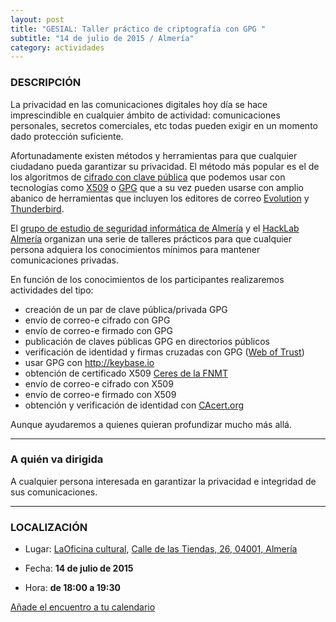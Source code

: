 ```yaml
---
layout: post
title: "GESIAL: Taller práctico de criptografía con GPG "
subtitle: "14 de julio de 2015 / Almería"
category: actividades
---
```


### DESCRIPCIÓN

La privacidad en las comunicaciones digitales hoy día se hace imprescindible en cualquier ámbito de actividad: comunicaciones personales, secretos comerciales, etc todas pueden exigir en un momento dado protección suficiente.

Afortunadamente existen métodos y herramientas para que cualquier ciudadano pueda garantizar su privacidad. El método más popular es el de los algoritmos de [cifrado con clave pública](https://es.wikipedia.org/wiki/Criptograf%C3%ADa_asim%C3%A9trica) que podemos usar con tecnologías como [X509](https://es.wikipedia.org/wiki/X.509) o [GPG](https://es.wikipedia.org/wiki/Pretty_Good_Privacy) que a su vez pueden usarse con amplio abanico de herramientas que incluyen los editores de correo [Evolution](https://wiki.gnome.org/Apps/Evolution) y [Thunderbird](https://www.mozilla.org/es-ES/thunderbird/).

El [grupo de estudio de seguridad informática de Almería](http://foro.hacklabalmeria.net/c/gesial) y el [HackLab Almería](http://hacklabalmeria.net/) organizan una serie de talleres prácticos para que cualquier persona adquiera los conocimientos mínimos para mantener comunicaciones privadas.

En función de los conocimientos de los participantes realizaremos actividades del tipo:

 - creación de un par de clave pública/privada GPG
 - envío de correo-e cifrado con GPG
 - envío de correo-e firmado con GPG
 - publicación de claves públicas GPG en directorios públicos
 - verificación de identidad y firmas cruzadas con GPG ([Web of Trust](https://es.wikipedia.org/wiki/Anillo_de_confianza))
 - usar GPG con http://keybase.io
 - obtención de certificado X509 [Ceres de la FNMT](http://www.cert.fnmt.es/)
 - envío de correo-e cifrado con X509
 - envío de correo-e firmado con X509
 - obtención y verificación de identidad con [CAcert.org](http://CAcert.org)
 
Aunque ayudaremos a quienes quieran profundizar mucho más allá.

---

### A quién va dirigida

A cualquier persona interesada en garantizar la privacidad e integridad de sus comunicaciones.

---

### LOCALIZACIÓN

* Lugar: [LaOficina cultural](http://laoficinacultural.org/), [ Calle de las Tiendas, 26, 04001, Almería](http://www.openstreetmap.org/node/2389372700)

* Fecha: **14 de julio de 2015**
* Hora: **de 18:00 a 19:30**


[Añade el encuentro a tu calendario](https://www.google.com/calendar/event?eid=Z3E4NmllZ2g4MWNiNHJodjNpbHM3aThjdWcgZW9odWFsNnNydnIybDRvcWExdWpldmFkOXNAZw&ctz=Europe/Madrid)
